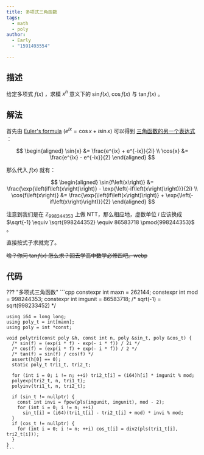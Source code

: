 ```yaml
---
title: 多项式三角函数
tags:
  - math
  - poly
author:
  - Early
  - "1591493554"

---
```


## 描述

给定多项式 $f\left(x\right)$ ，求模 $x^{n}$ 意义下的 $\sin{f\left(x\right)}, \cos{f\left(x\right)}$ 与 $\tan{f\left(x\right)}$ 。

## 解法

首先由 [Euler's formula](https://en.wikipedia.org/wiki/Euler's_formula)  $\left(e^{ix} = \cos{x} + i\sin{x}\right)$ 可以得到 [三角函数的另一个表达式](https://en.wikipedia.org/wiki/Trigonometric_functions#Relationship_to_exponential_function_and_complex_numbers) ：

$$
\begin{aligned}
	\sin{x} &= \frac{e^{ix} + e^{-ix}}{2i} \\
	\cos{x} &= \frac{e^{ix} - e^{-ix}}{2}
\end{aligned}
$$

那么代入 $f\left(x\right)$ 就有：

$$
\begin{aligned}
	\sin{f\left(x\right)} &= \frac{\exp{\left(if\left(x\right)\right)} - \exp{\left(-if\left(x\right)\right)}}{2i} \\
	\cos{f\left(x\right)} &= \frac{\exp{\left(if\left(x\right)\right)} + \exp{\left(-if\left(x\right)\right)}}{2}
\end{aligned}
$$

注意到我们是在 $\mathbb{Z}_{998244353}$ 上做 NTT，那么相应地，虚数单位 $i$ 应该换成 $\sqrt{-1} \equiv \sqrt{998244352} \equiv 86583718 \pmod{998244353}$ 。

直接按式子求就完了。

~~啥？你问 $\tan{f\left(x\right)}$ 怎么求？回去学高中数学必修四吧。webp~~

## 代码

??? "多项式三角函数"
    ```cpp
    constexpr int maxn = 262144;
    constexpr int mod = 998244353;
    constexpr int imgunit = 86583718; /* sqrt(-1) = sqrt(998233452) */
    
    using i64 = long long;
    using poly_t = int[maxn];
    using poly = int *const;
    
    void polytri(const poly &h, const int n, poly &sin_t, poly &cos_t) {
      /* sin(f) = (exp(i * f) - exp(- i * f)) / 2i */
      /* cos(f) = (exp(i * f) + exp(- i * f)) / 2 */
      /* tan(f) = sin(f) / cos(f) */
      assert(h[0] == 0);
      static poly_t tri1_t, tri2_t;
    
      for (int i = 0; i != n; ++i) tri2_t[i] = (i64)h[i] * imgunit % mod;
      polyexp(tri2_t, n, tri1_t);
      polyinv(tri1_t, n, tri2_t);
    
      if (sin_t != nullptr) {
        const int invi = fpow(pls(imgunit, imgunit), mod - 2);
        for (int i = 0; i != n; ++i)
          sin_t[i] = (i64)(tri1_t[i] - tri2_t[i] + mod) * invi % mod;
      }
      if (cos_t != nullptr) {
        for (int i = 0; i != n; ++i) cos_t[i] = div2(pls(tri1_t[i], tri2_t[i]));
      }
    }
    ```
